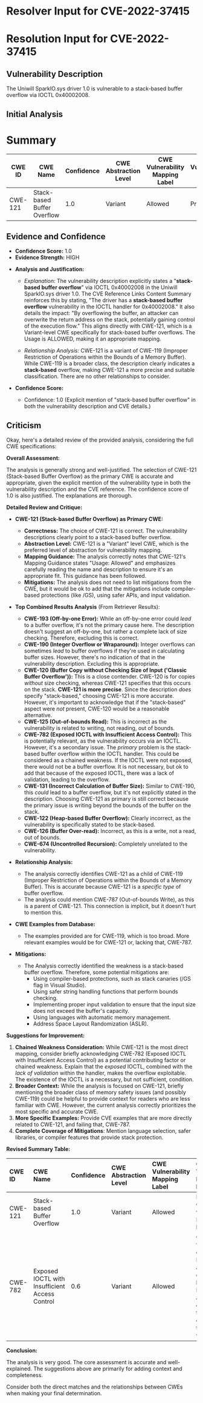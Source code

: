 # Resolver Input for CVE-2022-37415

# Resolution Input for CVE-2022-37415

## Vulnerability Description
The Uniwill SparkIO.sys driver 1.0 is vulnerable to a stack-based buffer overflow via IOCTL 0x40002008.

## Initial Analysis
# Summary
| CWE ID | CWE Name | Confidence | CWE Abstraction Level | CWE Vulnerability Mapping Label | CWE-Vulnerability Mapping Notes |
|---|---|---|---|---|---|
| CWE-121 | Stack-based Buffer Overflow | 1.0 | Variant | Allowed | Primary CWE |

## Evidence and Confidence

*   **Confidence Score:** 1.0
*   **Evidence Strength:** HIGH

- **Analysis and Justification:**  
  - *Explanation:* The vulnerability description explicitly states a "**stack-based buffer overflow**" via IOCTL 0x40002008 in the Uniwill SparkIO.sys driver 1.0. The CVE Reference Links Content Summary reinforces this by stating, "The driver has a **stack-based buffer overflow** vulnerability in the IOCTL handler for 0x40002008." It also details the impact: "By overflowing the buffer, an attacker can overwrite the return address on the stack, potentially gaining control of the execution flow." This aligns directly with CWE-121, which is a Variant-level CWE specifically for stack-based buffer overflows. The Usage is ALLOWED, making it an appropriate mapping.

  - *Relationship Analysis:* CWE-121 is a variant of CWE-119 (Improper Restriction of Operations within the Bounds of a Memory Buffer). While CWE-119 is a broader class, the description clearly indicates a **stack-based** overflow, making CWE-121 a more precise and suitable classification. There are no other relationships to consider.

- **Confidence Score:**  
  - Confidence: 1.0 (Explicit mention of "stack-based buffer overflow" in both the vulnerability description and CVE details.)

## Criticism
Okay, here's a detailed review of the provided analysis, considering the full CWE specifications:

**Overall Assessment:**

The analysis is generally strong and well-justified. The selection of CWE-121 (Stack-based Buffer Overflow) as the primary CWE is accurate and appropriate, given the explicit mention of the vulnerability type in both the vulnerability description and the CVE reference. The confidence score of 1.0 is also justified. The explanations are thorough.

**Detailed Review and Critique:**

*   **CWE-121 (Stack-based Buffer Overflow) as Primary CWE:**

    *   **Correctness:** The choice of CWE-121 is correct. The vulnerability descriptions clearly point to a stack-based buffer overflow.
    *   **Abstraction Level:** CWE-121 is a "Variant" level CWE, which is the preferred level of abstraction for vulnerability mapping.
    *   **Mapping Guidance:** The analysis correctly notes that CWE-121's Mapping Guidance states "Usage: Allowed" and emphasizes carefully reading the name and description to ensure it's an appropriate fit. This guidance has been followed.
    *   **Mitigations:** The analysis does not need to list mitigations from the CWE, but it would be ok to add that the mitigations include compiler-based protections (like /GS), using safer APIs, and input validation.

*   **Top Combined Results Analysis** (From Retriever Results):

    *   **CWE-193 (Off-by-one Error):**  While an off-by-one error could *lead* to a buffer overflow, it's not the primary cause here.  The description doesn't suggest an off-by-one, but rather a complete lack of size checking.  Therefore, excluding this is correct.
    *   **CWE-190 (Integer Overflow or Wraparound):** Integer overflows can sometimes *lead* to buffer overflows if they're used in calculating buffer sizes. However, there's no indication of that in the vulnerability description. Excluding this is appropriate.
    *   **CWE-120 (Buffer Copy without Checking Size of Input ('Classic Buffer Overflow')):** This is a close contender. CWE-120 is for copies *without* size checking, whereas CWE-121 specifies that this occurs on the stack. **CWE-121 is more precise**. Since the description *does* specify "stack-based," choosing CWE-121 is more accurate. However, it's important to acknowledge that if the "stack-based" aspect were *not* present, CWE-120 would be a reasonable alternative.
    *   **CWE-125 (Out-of-bounds Read):** This is incorrect as the vulnerability is related to writing, not reading, out of bounds.
    *   **CWE-782 (Exposed IOCTL with Insufficient Access Control):**  This is potentially relevant, as the vulnerability occurs via an IOCTL. However, it's a secondary issue. The *primary* problem is the stack-based buffer overflow within the IOCTL handler.  This could be considered as a chained weakness. If the IOCTL were not exposed, there would not be a buffer overflow. It is not necessary, but ok to add that because of the exposed IOCTL, there was a lack of validation, leading to the overflow.
    *   **CWE-131 (Incorrect Calculation of Buffer Size):** Similar to CWE-190, this *could* lead to a buffer overflow, but it's not explicitly stated in the description. Choosing CWE-121 as primary is still correct because the primary issue is writing beyond the bounds of the buffer on the stack.
    *   **CWE-122 (Heap-based Buffer Overflow):** Clearly incorrect, as the vulnerability is specifically stated to be stack-based.
    *   **CWE-126 (Buffer Over-read):** Incorrect, as this is a write, not a read, out of bounds.
    *   **CWE-674 (Uncontrolled Recursion):**  Completely unrelated to the vulnerability.

*   **Relationship Analysis:**
    *   The analysis correctly identifies CWE-121 as a child of CWE-119 (Improper Restriction of Operations within the Bounds of a Memory Buffer). This is accurate because CWE-121 is a *specific type* of buffer overflow.
    *   The analysis could mention CWE-787 (Out-of-bounds Write), as this is a parent of CWE-121. This connection is implicit, but it doesn't hurt to mention this.

*   **CWE Examples from Database:**
    *   The examples provided are for CWE-119, which is too broad. More relevant examples would be for CWE-121 or, lacking that, CWE-787.

*   **Mitigations:**
    *   The Analysis correctly identified the weakness is a stack-based buffer overflow. Therefore, some potential mitigations are:
        *   Using compiler-based protections, such as stack canaries (/GS flag in Visual Studio).
        *   Using safer string handling functions that perform bounds checking.
        *   Implementing proper input validation to ensure that the input size does not exceed the buffer's capacity.
        *   Using languages with automatic memory management.
        *   Address Space Layout Randomization (ASLR).

**Suggestions for Improvement:**

1.  **Chained Weakness Consideration:** While CWE-121 is the most direct mapping, consider briefly acknowledging CWE-782 (Exposed IOCTL with Insufficient Access Control) as a potential contributing factor or chained weakness. Explain that the *exposed* IOCTL, combined with the *lack of validation* within the handler, makes the overflow exploitable. The existence of the IOCTL is a necessary, but not sufficient, condition.
2.  **Broader Context:** While the analysis is focused on CWE-121, briefly mentioning the broader class of memory safety issues (and possibly CWE-119) could be helpful to provide context for readers who are less familiar with CWE. However, the current analysis correctly prioritizes the most specific and accurate CWE.
3.  **More Specific Examples:** Provide CVE examples that are more directly related to CWE-121, and failing that, CWE-787.
4.  **Complete Coverage of Mitigations**: Mention language selection, safer libraries, or compiler features that provide stack protection.

**Revised Summary Table:**

| CWE ID  | CWE Name                         | Confidence | CWE Abstraction Level | CWE Vulnerability Mapping Label | CWE-Vulnerability Mapping Notes                                                                                                 |
| :------ | :--------------------------------- | :--------- | :-------------------- | :------------------------------ | :------------------------------------------------------------------------------------------------------------------------------ |
| CWE-121 | Stack-based Buffer Overflow      | 1.0        | Variant               | Allowed                         | Primary CWE. Occurs within an IOCTL handler.                                                                                   |
| CWE-782 | Exposed IOCTL with Insufficient Access Control | 0.6       | Variant                | Allowed                        | Contributing factor.  The exposed IOCTL allowed the overflow to be triggered.  Insufficient access control of the IOCTL exacerbates the vulnerability.  |

**Conclusion:**

The analysis is very good. The core assessment is accurate and well-explained. The suggestions above are primarily for adding context and completeness.

Consider both the direct matches and the relationships between CWEs
when making your final determination.
        